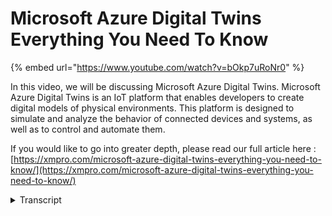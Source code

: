 # Microsoft Azure Digital Twins   Everything You Need To Know
{% embed url="https://www.youtube.com/watch?v=bOkp7uRoNr0" %}

In this video, we will be discussing Microsoft Azure Digital Twins. Microsoft Azure Digital Twins is an IoT platform that enables developers to create digital models of physical environments. This platform is designed to simulate and analyze the behavior of connected devices and systems, as well as to control and automate them. 

If you would like to go into greater depth, please read our full article here : [https://xmpro.com/microsoft-azure-digital-twins-everything-you-need-to-know/](https://xmpro.com/microsoft-azure-digital-twins-everything-you-need-to-know/)
<details>
<summary>Transcript</summary>welcome to this video on Microsoft Azure

digital twins presented by XM Pro

in this video we'll be exploring what

Azure digital twins is how it differs

from other digital twin platforms the

top use cases for this technology and

how you can get started with Azure

digital twins today Microsoft Azure

digital twins is a cloud-based iot

platform that enables developers to

create digital models of physical

environments

with its powerful set of apis and tools

and its ability to integrate with other

Azure services this platform is

transforming The Way businesses and

organizations interact with their

physical world

so whether you're looking to create a

smart building optimize your supply

chain or Monitor and control remote

environments Azure digital twins has got

you covered

so what separates as your digital twins

from other types of digital twin models

well Azure digital twins have several

features that set it apart from other

options including native integration

with other Azure Services pre-built

templates and Sample models high

scalability and multi-user access and

collaboration

additionally Azure digital twins include

support for spatial intelligence which

allows for the creation of 3D models and

Analysis of data in a spatial context

okay now let's have a look at some of

the top use cases for Azure digital

twins

number one smart buildings Azure digital

twins can be used to create digital twin

models of buildings and other physical

structures and to analyze and visualize

data from sensors and other devices in

those buildings this can be used to

optimize building performance improve

Energy Efficiency and enhance the

occupant experience

let's look at number two

smart cities Azure digital twins can be

used to create digital twin models of

entire cities and to analyze and

visualize data from a wide range of

sensors and devices that are distributed

throughout the city

this can be used to optimize traffic

flow improve Public Safety and enhance

the overall livability of the city if

you would like to know more about use

cases on Azure digital twins please

check our article on XM Pro where we

discuss these in more detail to get

started with Microsoft Azure digital

twins you will need to have an Azure

account if you do not already have an

Azure account you can sign up for a free

trial on the Azure website once you have

an Azure account you can access the

Azure digital twin service through the

Azure portal if you would like more

details on Azure digital twins check out

our article on XM Pro where we discuss

Azure digital twins in much greater

depth

you can find the link in the video

description

thank you for watching Remember to

subscribe to our channel for all things

digital twins

[Music]
</details>
